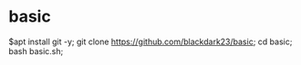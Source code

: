 # basic
$apt install git -y;
git clone https://github.com/blackdark23/basic;
cd basic;
bash basic.sh;
